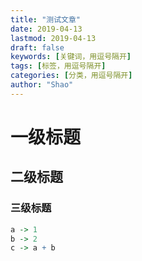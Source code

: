 ```yaml
---
title: "测试文章"
date: 2019-04-13
lastmod: 2019-04-13
draft: false
keywords: [关键词，用逗号隔开]
tags: [标签，用逗号隔开]
categories: [分类，用逗号隔开]
author: "Shao"
---
```


# 一级标题

## 二级标题

### 三级标题

```R
a -> 1
b -> 2
c -> a + b
```

